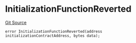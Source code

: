 # InitializationFunctionReverted
[Git Source](https://github.com/thrackle-io/tron/blob/83f9171b0938eaf7bc30d655175a8e0d5f93feb4/src/client/token/handler/diamond/HandlerDiamondLib.sol)


```solidity
error InitializationFunctionReverted(address initializationContractAddress, bytes data);
```

